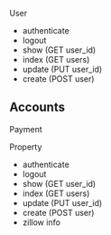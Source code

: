 User
  - authenticate
  - logout
  - show (GET user_id)
  - index (GET users)
  - update (PUT user_id)
  - create (POST user)
  
Accounts
  - 

Payment



  
Property
  - authenticate
  - logout
  - show (GET user_id)
  - index (GET users)
  - update (PUT user_id)
  - create (POST user)
  - zillow info
    
